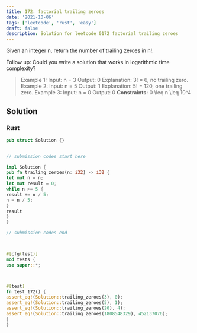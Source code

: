 ```yaml
---
title: 172. factorial trailing zeroes
date: '2021-10-06'
tags: ['leetcode', 'rust', 'easy']
draft: false
description: Solution for leetcode 0172 factorial trailing zeroes
---
```




Given an integer n, return the number of trailing zeroes in n!.

Follow up: Could you write a solution that works in logarithmic time complexity?



>   Example 1:
>   Input: n <TeX>=</TeX> 3
>   Output: 0
>   Explanation: 3! <TeX>=</TeX> 6, no trailing zero.
>   Example 2:
>   Input: n <TeX>=</TeX> 5
>   Output: 1
>   Explanation: 5! <TeX>=</TeX> 120, one trailing zero.
>   Example 3:
>   Input: n <TeX>=</TeX> 0
>   Output: 0
**Constraints:**
>   	0 <TeX>\leq</TeX> n <TeX>\leq</TeX> 10^4


## Solution


### Rust
```rust
pub struct Solution {}


// submission codes start here

impl Solution {
pub fn trailing_zeroes(n: i32) -> i32 {
let mut n = n;
let mut result = 0;
while n >= 5 {
result += n / 5;
n = n / 5;
}
result
}
}

// submission codes end



#[cfg(test)]
mod tests {
use super::*;



#[test]
fn test_172() {
assert_eq!(Solution::trailing_zeroes(3), 0);
assert_eq!(Solution::trailing_zeroes(5), 1);
assert_eq!(Solution::trailing_zeroes(20), 4);
assert_eq!(Solution::trailing_zeroes(1808548329), 452137076);
}
}

```
